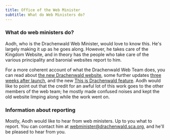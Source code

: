 ```yaml
---
title: Office of the Web Minister
subtitle: What do Web Ministers do?
---
```

<h3>What do web ministers do?</h3>
<p>Aodh, who is the Drachenwald Web Minister, would love to know this. He's largely making it up as he goes along. However, he takes care of the Kingdom Website, and in theory has the people who take care of the various principality and baronial websites report to him.</p>
<p>For a more coherent account of what the Drachenwald Web Team does, you can read about <a href="http://www.drachenwald.sca.org/posts/news/2019/04/04/serving-newcomers-and-existing-members/">the new Drachenwald website</a>, some further updates <a href="http://www.drachenwald.sca.org/posts/news/2019/04/19/building-for-the-future/">three weeks after launch</a>, and the new <a href="http://www.drachenwald.sca.org/posts/news/2019/04/29/this-is-drachenwald/">This is Drachenwald feature</a>. Aodh would like to point out that the credit for an awful lot of this work goes to the other members of the web team; he mostly made confused noises and kept the old website limping along while the work went on.</p>
<h3>Information about reporting</h3>
<p>Mostly, Aodh would like to hear from web ministers. Up to you what to report. You can contact him at <a href="mailto:webminister@drachenwald.sca.org">webminister@drachenwald.sca.org</a>, and he'll be pleased to hear from you.</p>
